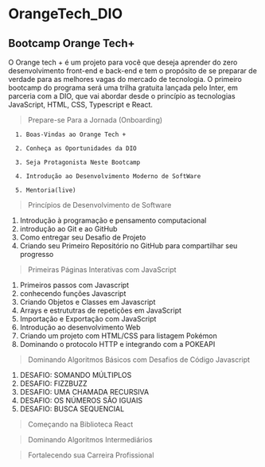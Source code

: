 # OrangeTech_DIO

## Bootcamp Orange Tech+ 

O Orange tech + é um projeto para você que deseja aprender do zero desenvolvimento front-end e back-end e tem o propósito de se preparar de verdade para as melhores vagas do mercado de tecnologia. O primeiro bootcamp do programa será uma trilha gratuita lançada pelo Inter, em parceria com a DIO, que vai abordar desde o princípio as tecnologias JavaScript, HTML, CSS, Typescript e React. 
<br>
> Prepare-se Para a Jornada (Onboarding)
```
  1. Boas-Vindas ao Orange Tech +
  
  2. Conheça as Oportunidades da DIO
  
  3. Seja Protagonista Neste Bootcamp
  
  4. Introdução ao Desenvolvimento Moderno de SoftWare
  
  5. Mentoria(live)

```
  
> Princípios de Desenvolvimento de Software
  1. Introdução à programação e pensamento computacional
  2. introdução ao Git e ao GitHub
  3. Como entregar seu Desafio de Projeto
  4. Criando seu Primeiro Repositório no GitHub para compartilhar seu progresso

> Primeiras Páginas Interativas com JavaScript
  1. Primeiros passos com Javascript
  2. conhecendo funções Javascript
  3. Criando Objetos e Classes em Javascript
  4. Arrays e estrututras de repetições em JavaScript
  5. Importação e Exportação com JavaScript
  6. Introdução ao desenvolvimento Web
  7. Criando um projeto com HTML/CSS para listagem Pokémon
  8. Dominando o protocolo HTTP e integrando com a POKEAPI

> Dominando Algoritmos Básicos com Desafios de Código Javascript
  1. DESAFIO: SOMANDO MÚLTIPLOS
  2. DESAFIO: FIZZBUZZ
  3. DESAFIO: UMA CHAMADA RECURSIVA
  4. DESAFIO: OS NÚMEROS SÃO IGUAIS
  5. DESAFIO: BUSCA SEQUENCIAL

> Começando na Biblioteca React

> Dominando Algoritmos Intermediários

> Fortalecendo sua Carreira Profissional
